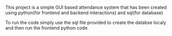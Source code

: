 This project is a simple GUI based attendance system that has been created using python(for frontend and backend interactions) and sql(for database)

To run the code simply use the sql file provided to create the databse localy and then run the frontend python code
